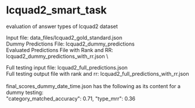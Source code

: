 # lcquad2_smart_task
evaluation of answer types of lcquad2 dataset

Input file: data_files/lcquad2_gold_standard.json \
Dummy Predictions File: lcquad2_dummy_predictions    \
Evaluated Predictions File with Rank and RR: lcquad2_dummy_predictions_with_rr.json \

Full testing input file: lcquad2_full_predictions.json   \
Full testing output file with rank and rr: lcquad2_full_predictions_with_rr.json   \
<br>
final_scores_dummy_date_time.json has the following as its content for a dummy testing: \
    "category_matched_accuracy": 0.71,
    "type_mrr": 0.36
